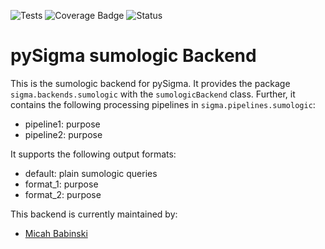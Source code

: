 ![Tests](https://github.com/mbabinski/pySigma-backend-sumologic/actions/workflows/test.yml/badge.svg)
![Coverage Badge](https://img.shields.io/endpoint?url=https://gist.githubusercontent.com/mbabinski/1cb17bd73b455fc77d6f75b312fb71ae/raw/mbabinski-pySigma-backend-sumologic.json)
![Status](https://img.shields.io/badge/Status-pre--release-orange)

# pySigma sumologic Backend

This is the sumologic backend for pySigma. It provides the package `sigma.backends.sumologic` with the `sumologicBackend` class.
Further, it contains the following processing pipelines in `sigma.pipelines.sumologic`:

* pipeline1: purpose
* pipeline2: purpose

It supports the following output formats:

* default: plain sumologic queries
* format_1: purpose
* format_2: purpose

This backend is currently maintained by:

* [Micah Babinski](https://github.com/mbabinski/)